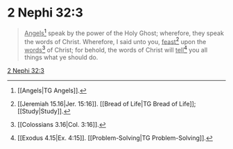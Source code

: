 # 2 Nephi 32:3

> <u>Angels</u>[^a] speak by the power of the Holy Ghost; wherefore, they speak the words of Christ. Wherefore, I said unto you, <u>feast</u>[^b] upon the <u>words</u>[^c] of Christ; for behold, the words of Christ will <u>tell</u>[^d] you all things what ye should do.

[2 Nephi 32:3](https://www.churchofjesuschrist.org/study/scriptures/bofm/2-ne/32?lang=eng&id=p3#p3)


[^a]: [[Angels|TG Angels]].  
[^b]: [[Jeremiah 15.16|Jer. 15:16]]. [[Bread of Life|TG Bread of Life]]; [[Study|Study]].  
[^c]: [[Colossians 3.16|Col. 3:16]].  
[^d]: [[Exodus 4.15|Ex. 4:15]]. [[Problem-Solving|TG Problem-Solving]].  
